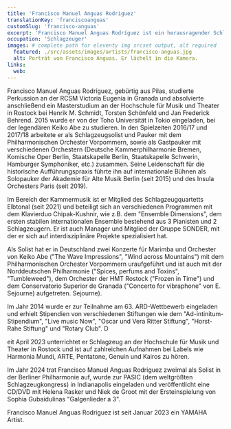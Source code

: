 ```yaml
---
title: 'Francisco Manuel Anguas Rodriguez'
translationKey: 'franciscoanguas'
customSlug: 'francisco-anguas'
excerpt: 'Francisco Manuel Anguas Rodríguez ist ein herausragender Schlagzeuger, der mit renommierten internationalen Orchestern zusammengearbeitet hat und sich der historischen Aufführung und der Kammermusik widmet.'
occupation: 'Schlagzeuger'
images: # complete path for eleventy img srcset output, alt required
  featured: ./src/assets/images/artists/francisco-anguas.jpg
  alt: Porträt von Francisco Anguas. Er lächelt in die Kamera.
links:
  web:
---
```


Francisco Manuel Anguas Rodríguez, gebürtig aus Pilas, studierte Perkussion an der RCSM Victoria Eugenia in Granada und absolvierte anschließend ein Masterstudium an der Hochschule für Musik und Theater in Rostock bei Henrik M. Schmidt, Torsten Schönfeld und Jan Frederick Behrend. 2015 wurde er von der Toho Universität in Tokio eingeladen, bei der legendären Keiko Abe zu studieren. In den Spielzeiten 2016/17 und 2017/18 arbeitete er als Schlagzeugsolist und Pauker mit dem Philharmonischen Orchester Vorpommern, sowie als Gastpauker mit verschiedenen Orchestern (Deutsche Kammerphilharmonie Bremen, Komische Oper Berlin, Staatskapelle Berlin, Staatskapelle Schwerin, Hamburger Symphoniker, etc.) zusammen. Seine Leidenschaft für die historische Aufführungspraxis führte ihn auf internationale Bühnen als Solopauker der Akademie für Alte Musik Berlin (seit 2015) und des Insula Orchesters Paris (seit 2019).

Im Bereich der Kammermusik ist er Mitglied des Schlagzeugquartetts Elbtonal (seit 2021) und beteiligt sich an verschiedenen Programmen mit dem Klavierduo Chipak-Kushnir, wie z.B. dem "Ensemble Dimensions", dem ersten stabilen internationalen Ensemble bestehend aus 3 Pianisten und 2 Schlagzeugern. Er ist auch Manager und Mitglied der Gruppe SONDER, mit der er sich auf interdisziplinäre Projekte spezialisiert hat.

Als Solist hat er in Deutschland zwei Konzerte für Marimba und Orchester von Keiko Abe ("The Wave Impressions", "Wind across Mountains") mit dem Philharmonischen Orchester Vorpommern uraufgeführt und ist auch mit der Norddeutschen Philharmonie ("Spices, perfums and Toxins", "Tumbleweed"), dem Orchester der HMT Rostock ("Frozen in Time") und dem Conservatorio Superior de Granada ("Concerto for vibraphone" von E. Sejourne) aufgetreten. Sejourne).

Im Jahr 2014 wurde er zur Teilnahme am 63. ARD-Wettbewerb eingeladen und erhielt Stipendien von verschiedenen Stiftungen wie dem "Ad-intinitum-Stipendium", "Live music Now", "Oscar und Vera Ritter Stiftung", "Horst-Rahe Stiftung" und "Rotary Club". D

eit April 2023 unterrichtet er Schlagzeug an der Hochschule für Musik und Theater in Rostock und ist auf zahlreichen Aufnahmen bei Labels wie Harmonia Mundi, ARTE, Pentatone, Genuin und Kairos zu hören.

Im Jahr 2024 trat Francisco Manuel Anguas Rodriguez zweimal als Solist in der Berliner Philharmonie auf, wurde zur PASIC (dem weltgrößten Schlagzeugkongress) in Indianapolis eingeladen und veröffentlicht eine CD/DVD mit Helena Rasker und Niek de Groot mit der Ersteinspielung von Sophia Gubaidulinas "Galgenlieder a 3".

Francisco Manuel Anguas Rodriguez ist seit Januar 2023 ein YAMAHA Artist.
